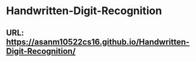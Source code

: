 # Handwritten-Digit-Recognition

## URL: https://asanm10522cs16.github.io/Handwritten-Digit-Recognition/
